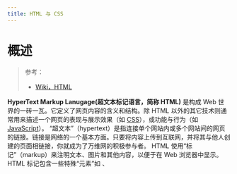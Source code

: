 ```yaml
---
title: HTML 与 CSS
---
```


# 概述

> 参考：
> - [Wiki，HTML](https://en.wikipedia.org/wiki/HTML)

**HyperText Markup Lanugage(超文本标记语言，简称 HTML)** 是构成 Web 世界的一砖一瓦。它定义了网页内容的含义和结构。除 HTML 以外的其它技术则通常用来描述一个网页的表现与展示效果（如 [CSS](https://developer.mozilla.org/zh-CN/docs/Web/CSS)），或功能与行为（如 [JavaScript](https://developer.mozilla.org/zh-CN/docs/Web/JavaScript)）。
“超文本”（hypertext）是指连接单个网站内或多个网站间的网页的链接。链接是网络的一个基本方面。只要将内容上传到互联网，并将其与他人创建的页面相链接，你就成为了万维网的积极参与者。
HTML 使用“标记”（markup）来注明文本、图片和其他内容，以便于在 Web 浏览器中显示。HTML 标记包含一些特殊“元素”如 [<head>](https://developer.mozilla.org/zh-CN/docs/Web/HTML/Element/head)、[<title>](https://developer.mozilla.org/zh-CN/docs/Web/HTML/Element/title)、[<body>](https://developer.mozilla.org/zh-CN/docs/Web/HTML/Element/body)、[<header>](https://developer.mozilla.org/zh-CN/docs/Web/HTML/Element/header)、[<footer>](https://developer.mozilla.org/zh-CN/docs/Web/HTML/Element/footer)、[<article>](https://developer.mozilla.org/zh-CN/docs/Web/HTML/Element/article)、[<section>](https://developer.mozilla.org/zh-CN/docs/Web/HTML/Element/section)、[<p>](https://developer.mozilla.org/zh-CN/docs/Web/HTML/Element/p)、[<div>](https://developer.mozilla.org/zh-CN/docs/Web/HTML/Element/div)、[<span>](https://developer.mozilla.org/zh-CN/docs/Web/HTML/Element/span)、[<img>](https://developer.mozilla.org/zh-CN/docs/Web/HTML/Element/img)、[<aside>](https://developer.mozilla.org/zh-CN/docs/Web/HTML/Element/aside)、[<audio>](https://developer.mozilla.org/zh-CN/docs/Web/HTML/Element/audio)、[<canvas>](https://developer.mozilla.org/zh-CN/docs/Web/HTML/Element/canvas)、[<datalist>](https://developer.mozilla.org/zh-CN/docs/Web/HTML/Element/datalist)、[<details>](https://developer.mozilla.org/zh-CN/docs/Web/HTML/Element/details)、[<embed>](https://developer.mozilla.org/zh-CN/docs/Web/HTML/Element/embed)、[<nav>](https://developer.mozilla.org/zh-CN/docs/Web/HTML/Element/nav)、[<output>](https://developer.mozilla.org/zh-CN/docs/Web/HTML/Element/output)、[<progress>](https://developer.mozilla.org/zh-CN/docs/Web/HTML/Element/progress)、[<video>](https://developer.mozilla.org/zh-CN/docs/Web/HTML/Element/video)、[<ul>](https://developer.mozilla.org/zh-CN/docs/Web/HTML/Element/ul)、[<ol>](https://developer.mozilla.org/zh-CN/docs/Web/HTML/Element/ol)、[<li>](https://developer.mozilla.org/zh-CN/docs/Web/HTML/Element/li) 等等。
HTML **Element(元素)** 通过 **Tag(标签)** 将文本从文档中引出，标签由在 `<` 和 `>` 中包裹的元素名组成，HTML 标签里的元素名不区分大小写。也就是说，它们可以用大写，小写或混合形式书写。例如，<title> 标签可以写成 <Title>，<TITLE> 或以任何其他方式。然而，习惯上与实践上都推荐将标签名全部小写。

# 学习资料

[MDN 官方文档，Web 开发技术](https://developer.mozilla.org/en-US/docs/Web)(通常指的是网站首页的 References 标签中的文档)

- [HTML](https://developer.mozilla.org/en-US/docs/Web/HTML)

[W3schools，HTML 教程](https://www.w3schools.com/html/default.asp)
[网道，HTML](https://wangdoc.com/html/)
[菜鸟教程，HTML](https://www.runoob.com/html/html-tutorial.html)

## 各种 HTML、CSS、Vue 等代码示例

- [菜鸟教程](https://www.runoob.com/)里对应代码的的示例非常多
- <https://gitee.com/wyanhui02/html_css_demo>

# Hello World

# HTML 语言关键字

> 参考：
> - [MDN 学习 Web 开发，HTML-HTML 基础](https://developer.mozilla.org/zh-CN/docs/Learn/Getting_started_with_the_web/HTML_basics)
> - [MDN Web 开发技术，HTML-参考-HTML 元素](https://developer.mozilla.org/zh-CN/docs/Web/HTML/Element)

![image.png](https://notes-learning.oss-cn-beijing.aliyuncs.com/uw7agz/1666090441255-222a4602-e9ed-43f6-979c-944836075c4f.png)
HTML 的关键字又称为 **Tag(标签)**，有时候又称为 **Element(元素)**。

- Tag 是由尖括号 `<KeyWord>` 包围的关键字，比如 `<html>`；Tag 总是成对出现，比如 `<html></html>`，称为 **OpeningTag**(**起始标签) **和 **ClosingTag**(**结束标签)**(有时候也成为开放标签和闭合标签)

起始标签 与 结束标签 中包含的就是 **Content(内容)，**也可以称为元素的内容。**起始标签**、**结束标签**以及**内容** 组合在一起，称之为 **Element(元素)。**Element 严格来讲不能称为关键字，但是有时候人们会经常把两个词混用。
![image.png](https://notes-learning.oss-cn-beijing.aliyuncs.com/uw7agz/1666090500626-571d651a-a81a-404d-963c-2a414eb6466b.png)
可以在**起始标签**中定义 **Attribute(属性)** 以改变元素的表现形式和行为

- 在属性与元素名称（或上一个属性，如果有超过一个属性的话）之间的空格符。
- 属性的名称，并接上一个等号。
- 由引号所包围的属性值。

# HTML 语言规范
